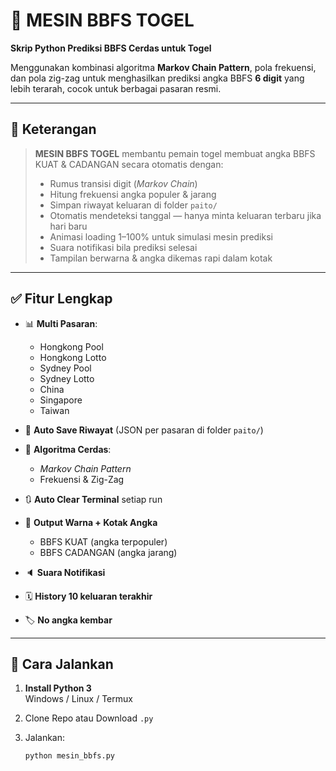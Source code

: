 # 🎰 MESIN BBFS TOGEL

**Skrip Python Prediksi BBFS Cerdas untuk Togel**

Menggunakan kombinasi algoritma **Markov Chain Pattern**, pola frekuensi, dan pola zig-zag untuk menghasilkan prediksi angka BBFS **6 digit** yang lebih terarah, cocok untuk berbagai pasaran resmi.

---

## 📌 Keterangan

> **MESIN BBFS TOGEL** membantu pemain togel membuat angka BBFS KUAT & CADANGAN secara otomatis dengan:
> - Rumus transisi digit (*Markov Chain*)
> - Hitung frekuensi angka populer & jarang
> - Simpan riwayat keluaran di folder `paito/`
> - Otomatis mendeteksi tanggal — hanya minta keluaran terbaru jika hari baru
> - Animasi loading 1–100% untuk simulasi mesin prediksi
> - Suara notifikasi bila prediksi selesai
> - Tampilan berwarna & angka dikemas rapi dalam kotak

---

## ✅ Fitur Lengkap

- 📊 **Multi Pasaran**:
  - Hongkong Pool
  - Hongkong Lotto
  - Sydney Pool
  - Sydney Lotto
  - China
  - Singapore
  - Taiwan

- 📂 **Auto Save Riwayat** (JSON per pasaran di folder `paito/`)

- 🔑 **Algoritma Cerdas**:
  - *Markov Chain Pattern*
  - Frekuensi & Zig-Zag

- 🔃 **Auto Clear Terminal** setiap run

- 🎨 **Output Warna + Kotak Angka**  
  - BBFS KUAT (angka terpopuler)
  - BBFS CADANGAN (angka jarang)

- 🔈 **Suara Notifikasi**

- 🗓️ **History 10 keluaran terakhir**

- 🏷️ **No angka kembar**

---

## 🚀 Cara Jalankan

1. **Install Python 3**  
   Windows / Linux / Termux

2. Clone Repo atau Download `.py`

3. Jalankan:
   ```bash
   python mesin_bbfs.py
